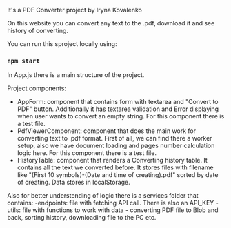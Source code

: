 It's a PDF Converter project by Iryna Kovalenko

On this website you can convert any text to the .pdf, download it and see history of converting.

You can run this sproject locally using:

### `npm start`

In App.js there is a main structure of the project.

Project components:

- AppForm: component that contains form with textarea and "Convert to PDF" button.
  Additionally it has textarea validation and Error displaying when user wants to convert an empty string.
  For this component there is a test file.
- PdfViewerComponent: component that does the main work for converting text to .pdf format.
  First of all, we can find there a worker setup, also we have document loading and pages number calculation logic here.
  For this component there is a test file.
- HistoryTable: component that renders a Converting history table. It contains all the text we converted before. It stores files with filename like "(First 10 symbols)-(Date and time of creating).pdf" sorted by date of creating.
  Data stores in localStorage.

Also for better understending of logic there is a services folder that contains:
-endpoints: file with fetching API call. There is also an API_KEY
-utils: file with functions to work with data - converting PDF file to Blob and back, sorting history, downloading file to the PC etc.
